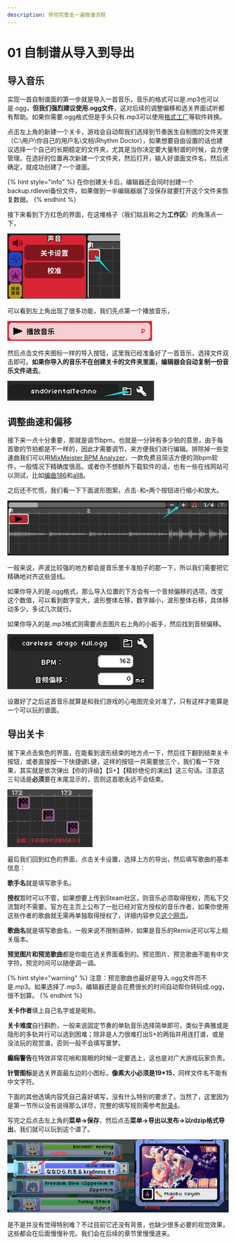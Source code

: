 ```yaml
---
description: 带你完整走一遍做谱流程
---
```


# 01 自制谱从导入到导出

## 导入音乐 <a id="1"></a>

实现一首自制谱面的第一步就是导入一首音乐，音乐的格式可以是.mp3也可以是.ogg，**但我们强烈建议使用.ogg文件**，这对后续的调整偏移和选关界面试听都有帮助。如果你需要.ogg格式但是手头只有.mp3可以使用[格式工厂](http://www.pcgeshi.com/download.html)等软件转换。

点击左上角的新建一个关卡，游戏会自动帮我们选择到节奏医生自制图的文件夹里（C:\用户\你自己的用户名\文档\Rhythm Doctor），如果想要自由设置的话也建议选择一个自己的长期稳定的文件夹，尤其是当你决定要大量制谱的时候，会方便管理。在选好的位置再次新建一个文件夹，然后打开，输入好谱面文件名，然后点确定，就成功创建了一个谱面。

{% hint style="info" %}
在你创建关卡后，编辑器还会同时创建一个backup.rdlevel备份文件，如果做到一半编辑器崩了没保存就要打开这个文件来恢复数据。
{% endhint %}

接下来看到下方红色的界面，在这堆格子（我们姑且称之为**工作区**）的角落点一下，

![](../.gitbook/assets/01-01.png)

可以看到左上角出现了很多功能，我们先点第一个播放音乐，

![](../.gitbook/assets/01-02.png)

然后点击文件夹图标一样的导入按钮，这里我已经准备好了一首音乐，选择文件双击即可。**如果你导入的音乐不在创建关卡的文件夹里面，编辑器会自动复制一份音乐文件进去**。

![](../.gitbook/assets/01-03.png)

## 调整曲速和偏移 <a id="2"></a>

接下来一点十分重要，那就是调节bpm，也就是一分钟有多少拍的意思，由于每首歌的节拍都是不一样的，因此才需要调节，来方便我们进行编辑。排除掉一些变速曲我们可以用[MixMeister BPM Analyzer](https://mixmeister-bpm-analyzer.en.softonic.com/)，一款免费且简洁方便的测bpm软件，一般情况下精确度很高。或者你不想额外下载软件的话，也有一些在线网站可以测试，比如[编曲186](http://www.bq186.com/bpm/)和[all8](https://www.all8.com/tools/bpm.htm)。

之后还不忙慌，我们看一下下面波形图案，点击`‐`和`+`两个按钮进行缩小和放大。

![](../.gitbook/assets/01-04.png)

一般来说，声波比较强的地方都会是音乐里卡准拍子的那一下，所以我们需要把它精确地对齐这些竖线。

如果你导入的是.ogg格式，那么导入位置的下方会有一个音频偏移的选项，改变这个数值，可以看到数字变大，波形整体左移，数字越小，波形整体右移，具体移动多少，多试几次就行。

如果你导入的是.mp3格式则需要点击图片右上角的小扳手，然后找到音频偏移。

![](../.gitbook/assets/01-05.png)

设置好了之后这首音乐就算是和我们游戏的心电图完全对准了，只有这样才能算是一个可以玩的谱面。

## 导出关卡 <a id="3"></a>

接下来点击紫色的界面，在能看到波形结束的地方点一下，然后往下翻到结束关卡按钮，或者直接按一下快捷键L键，这样的按钮一共需要放三个，我们看一下效果，其实就是依次弹出【你的评级】【S+】【精妙绝伦的演出】这三句话。注意这三句话是**必须**要在末尾显示的，否则这首歌永远不会结束。

![](../.gitbook/assets/01-06.png)

最后我们回到红色的界面，点击关卡设置，选择上方的导出，然后填写歌曲的基本信息：

**歌手名**就是填写歌手名。

**授权**暂时可以不管，如果想要上传到Steam社区，则音乐必须取得授权，而私下交流暂时不需要。官方在主页上公布了一批已经对官方授权的音乐作者，如果你使用这些作者的歌曲就无需再单独取得授权了，详细内容参见[这个网页](https://7thbe.at/verified-artists/rd)。

**歌曲名**就是填写歌曲名，一般来说不限制语种，如果是音乐的Remix还可以写上相关版本。

**预览图片和预览歌曲**都是你能在选关界面看到的。预览图片、预览歌曲不能有中文字符。预览时间可以随便调一调。

{% hint style="warning" %}
注意：预览歌曲也最好是导入.ogg文件而不是.mp3。如果选择了.mp3，编辑器还是会花费很长的时间自动帮你转码成.ogg，很不划算。
{% endhint %}

**关卡作者**填上自己名字或是昵称。

**关卡难度**自行斟酌，一般来说固定节奏的单轨音乐选择简单即可，类似于典雅或是隐形的多轨并行可以选到困难；除非是人力很难打出S+的两指并用连打谱，或是没法玩的观赏谱，否则一般不会填写噩梦。

**癫痫警告**在特效非常花哨和晃眼的时候一定要选上，这也是对广大游戏玩家负责。

**针管图标**是选关界面最左边的小图标，**像素大小必须是19\*15**，同样文件名不能有中文字符。

下面的其他选填内容凭自己喜好填写，没有什么特别的要求了。当然了，这里因为是第一节所以没有说得那么详尽，完整的填写规则需参考[附录4](../chapter0/ex04.md#2)。

写完之后点击左上角的**菜单→保存**，然后点击**菜单→导出以发布→以rdzip格式导出**，我们就可以玩到这个谱了。

![](../.gitbook/assets/01-07.png)

是不是并没有觉得特别难？不过目前它还没有背景，也缺少很多必要的视觉效果，这些都会在后面慢慢补完。我们会在后续的章节里慢慢道来。

